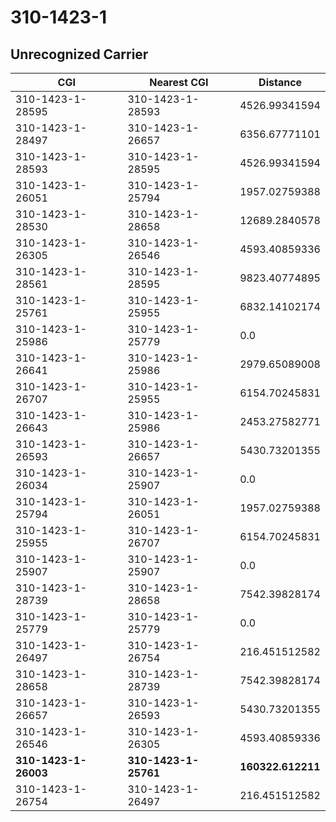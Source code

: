 # 310-1423-1
## Unrecognized Carrier


| CGI | Nearest CGI | Distance |
|-----|-------------|----------|
| 310-1423-1-28595 | 310-1423-1-28593 | 4526.99341594 |
| 310-1423-1-28497 | 310-1423-1-26657 | 6356.67771101 |
| 310-1423-1-28593 | 310-1423-1-28595 | 4526.99341594 |
| 310-1423-1-26051 | 310-1423-1-25794 | 1957.02759388 |
| 310-1423-1-28530 | 310-1423-1-28658 | 12689.2840578 |
| 310-1423-1-26305 | 310-1423-1-26546 | 4593.40859336 |
| 310-1423-1-28561 | 310-1423-1-28595 | 9823.40774895 |
| 310-1423-1-25761 | 310-1423-1-25955 | 6832.14102174 |
| 310-1423-1-25986 | 310-1423-1-25779 | 0.0 |
| 310-1423-1-26641 | 310-1423-1-25986 | 2979.65089008 |
| 310-1423-1-26707 | 310-1423-1-25955 | 6154.70245831 |
| 310-1423-1-26643 | 310-1423-1-25986 | 2453.27582771 |
| 310-1423-1-26593 | 310-1423-1-26657 | 5430.73201355 |
| 310-1423-1-26034 | 310-1423-1-25907 | 0.0 |
| 310-1423-1-25794 | 310-1423-1-26051 | 1957.02759388 |
| 310-1423-1-25955 | 310-1423-1-26707 | 6154.70245831 |
| 310-1423-1-25907 | 310-1423-1-25907 | 0.0 |
| 310-1423-1-28739 | 310-1423-1-28658 | 7542.39828174 |
| 310-1423-1-25779 | 310-1423-1-25779 | 0.0 |
| 310-1423-1-26497 | 310-1423-1-26754 | 216.451512582 |
| 310-1423-1-28658 | 310-1423-1-28739 | 7542.39828174 |
| 310-1423-1-26657 | 310-1423-1-26593 | 5430.73201355 |
| 310-1423-1-26546 | 310-1423-1-26305 | 4593.40859336 |
| **310-1423-1-26003** | **310-1423-1-25761** | **160322.612211** |
| 310-1423-1-26754 | 310-1423-1-26497 | 216.451512582 |
